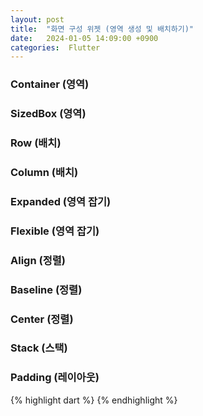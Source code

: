 ```yaml
---
layout: post
title:  "화면 구성 위젯 (영역 생성 및 배치하기)"
date:   2024-01-05 14:09:00 +0900
categories:  Flutter
---
```


### Container (영역)
### SizedBox (영역)
### Row (배치)
### Column (배치)
### Expanded (영역 잡기)
### Flexible (영역 잡기)
### Align (정렬)
### Baseline (정렬)
### Center (정렬)
### Stack (스택)
### Padding (레이아웃)

{% highlight dart %}
{% endhighlight %}